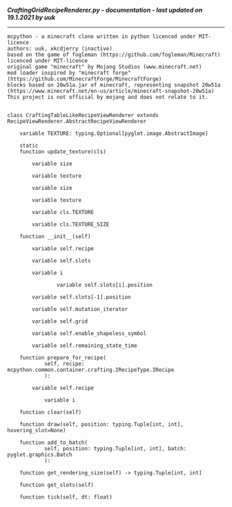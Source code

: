 ***CraftingGridRecipeRenderer.py - documentation - last updated on 19.1.2021 by uuk***
___

    mcpython - a minecraft clone written in python licenced under MIT-licence
    authors: uuk, xkcdjerry (inactive)
    based on the game of fogleman (https://github.com/fogleman/Minecraft) licenced under MIT-licence
    original game "minecraft" by Mojang Studios (www.minecraft.net)
    mod loader inspired by "minecraft forge" (https://github.com/MinecraftForge/MinecraftForge)
    blocks based on 20w51a.jar of minecraft, representing snapshot 20w51a
    (https://www.minecraft.net/en-us/article/minecraft-snapshot-20w51a)
    This project is not official by mojang and does not relate to it.


    class CraftingTableLikeRecipeViewRenderer extends  RecipeViewRenderer.AbstractRecipeViewRenderer 

        variable TEXTURE: typing.Optional[pyglet.image.AbstractImage]

        static
        function update_texture(cls)

            variable size

            variable texture

            variable size

            variable texture

            variable cls.TEXTURE

            variable cls.TEXTURE_SIZE

        function __init__(self)

            variable self.recipe

            variable self.slots

            variable i

                    variable self.slots[i].position

            variable self.slots[-1].position

            variable self.mutation_iterator

            variable self.grid

            variable self.enable_shapeless_symbol

            variable self.remaining_state_time

        function prepare_for_recipe(
                self, recipe: mcpython.common.container.crafting.IRecipeType.IRecipe
                ):

            variable self.recipe

                variable i

        function clear(self)

        function draw(self, position: typing.Tuple[int, int], hovering_slot=None)

        function add_to_batch(
                self, position: typing.Tuple[int, int], batch: pyglet.graphics.Batch
                ):

        function get_rendering_size(self) -> typing.Tuple[int, int]

        function get_slots(self)

        function tick(self, dt: float)